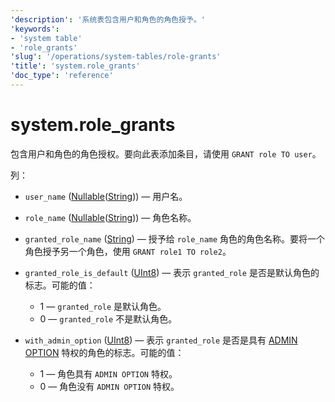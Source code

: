 ```yaml
---
'description': '系统表包含用户和角色的角色授予。'
'keywords':
- 'system table'
- 'role_grants'
'slug': '/operations/system-tables/role-grants'
'title': 'system.role_grants'
'doc_type': 'reference'
---
```



# system.role_grants

包含用户和角色的角色授权。要向此表添加条目，请使用 `GRANT role TO user`。

列：

- `user_name` ([Nullable](../../sql-reference/data-types/nullable.md)([String](../../sql-reference/data-types/string.md))) — 用户名。

- `role_name` ([Nullable](../../sql-reference/data-types/nullable.md)([String](../../sql-reference/data-types/string.md))) — 角色名称。

- `granted_role_name` ([String](../../sql-reference/data-types/string.md)) — 授予给 `role_name` 角色的角色名称。要将一个角色授予另一个角色，使用 `GRANT role1 TO role2`。

- `granted_role_is_default` ([UInt8](/sql-reference/data-types/int-uint#integer-ranges)) — 表示 `granted_role` 是否是默认角色的标志。可能的值：
  - 1 — `granted_role` 是默认角色。
  - 0 — `granted_role` 不是默认角色。

- `with_admin_option` ([UInt8](/sql-reference/data-types/int-uint#integer-ranges)) — 表示 `granted_role` 是否是具有 [ADMIN OPTION](/sql-reference/statements/grant#admin-option) 特权的角色的标志。可能的值：
  - 1 — 角色具有 `ADMIN OPTION` 特权。
  - 0 — 角色没有 `ADMIN OPTION` 特权。
